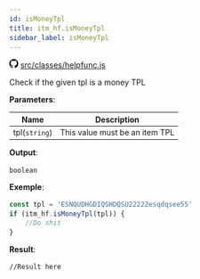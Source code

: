 ```yaml
---
id: isMoneyTpl
title: itm_hf.isMoneyTpl
sidebar_label: isMoneyTpl
---
```

![](/img/github.png) [src/classes/helpfunc.js](https://github.com/TrustedSourceLeaks/LeakedServer/blob/master/src/classes/helpfunc.js)

Check if the given tpl is a money TPL

**Parameters**:

Name  |   Description 
----------- |   -----------
tpl(`string`)  |   This value must be an item TPL


**Output**:

`boolean`


**Exemple**:
```js
const tpl = 'ESNQUDHGDIQSHDQSU22222esqdqsee55'
if (itm_hf.isMoneyTpl(tpl)) {
    //Do shit
}
```

**Result**:
```
//Result here
```